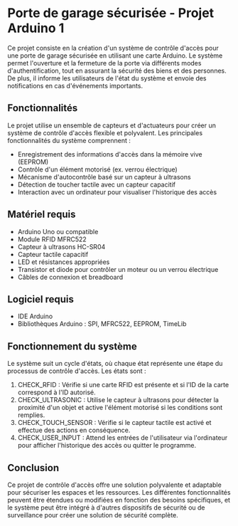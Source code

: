 # Porte de garage sécurisée - Projet Arduino 1

Ce projet consiste en la création d'un système de contrôle d'accès pour une porte de garage sécurisée en utilisant une carte Arduino. Le système permet l'ouverture et la fermeture de la porte via différents modes d'authentification, tout en assurant la sécurité des biens et des personnes. De plus, il informe les utilisateurs de l'état du système et envoie des notifications en cas d'événements importants.

## Fonctionnalités

Le projet utilise un ensemble de capteurs et d'actuateurs pour créer un système de contrôle d'accès flexible et polyvalent. Les principales fonctionnalités du système comprennent :

- Enregistrement des informations d'accès dans la mémoire vive (EEPROM)
- Contrôle d'un élément motorisé (ex. verrou électrique)
- Mécanisme d'autocontrôle basé sur un capteur à ultrasons
- Détection de toucher tactile avec un capteur capacitif
- Interaction avec un ordinateur pour visualiser l'historique des accès

## Matériel requis

- Arduino Uno ou compatible
- Module RFID MFRC522
- Capteur à ultrasons HC-SR04
- Capteur tactile capacitif
- LED et résistances appropriées
- Transistor et diode pour contrôler un moteur ou un verrou électrique
- Câbles de connexion et breadboard

## Logiciel requis

- IDE Arduino
- Bibliothèques Arduino : SPI, MFRC522, EEPROM, TimeLib

## Fonctionnement du système

Le système suit un cycle d'états, où chaque état représente une étape du processus de contrôle d'accès. Les états sont :

1. CHECK_RFID : Vérifie si une carte RFID est présente et si l'ID de la carte correspond à l'ID autorisé.
2. CHECK_ULTRASONIC : Utilise le capteur à ultrasons pour détecter la proximité d'un objet et active l'élément motorisé si les conditions sont remplies.
3. CHECK_TOUCH_SENSOR : Vérifie si le capteur tactile est activé et effectue des actions en conséquence.
4. CHECK_USER_INPUT : Attend les entrées de l'utilisateur via l'ordinateur pour afficher l'historique des accès ou quitter le programme.

## Conclusion

Ce projet de contrôle d'accès offre une solution polyvalente et adaptable pour sécuriser les espaces et les ressources. Les différentes fonctionnalités peuvent être étendues ou modifiées en fonction des besoins spécifiques, et le système peut être intégré à d'autres dispositifs de sécurité ou de surveillance pour créer une solution de sécurité complète.
